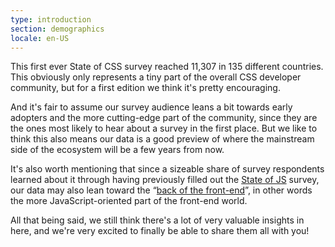 ```yaml
---
type: introduction
section: demographics
locale: en-US
---
```


This first ever State of CSS survey reached 11,307 in 135 different countries. This obviously only represents a tiny part of the overall CSS developer community, but for a first edition we think it's pretty encouraging. 

And it's fair to assume our survey audience leans a bit towards early adopters and the more cutting-edge part of the community, since they are the ones most likely to hear about a survey in the first place. But we like to think this also means our data is a good preview of where the mainstream side of the ecosystem will be a few years from now. 

It's also worth mentioning that since a sizeable share of survey respondents learned about it through having previously filled out the [State of JS](https://stateofjs.com) survey, our data may also lean toward the “[back of the front-end](http://bradfrost.com/blog/link/how-to-think-like-a-front-end-developer-with-brad-frost/)”, in other words the more JavaScript-oriented part of the front-end world.

All that being said, we still think there's a lot of very valuable insights in here, and we're very excited to finally be able to share them all with you!